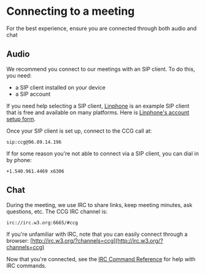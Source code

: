 # Connecting to a meeting

For the best experience, ensure you are connected through both audio and chat

## Audio
We recommend you connect to our meetings with an SIP client. To do this, you need:
- a SIP client installed on your device
- a SIP account

If you need help selecting a SIP client, [Linphone](http://www.linphone.org/) is an example SIP client that is free and available on many platforms. Here is [Linphone's account setup form](https://www.linphone.org/free-sip-service.html).

Once your SIP client is set up, connect to the CCG call at:

    sip:ccg@96.89.14.196

If for some reason you're not able to connect via a SIP client, you can dial in by phone: 

    +1.540.961.4469 x6306

## Chat
During the meeting, we use IRC to share links, keep meeting minutes, ask questions, etc. The CCG IRC channel is:

    irc://irc.w3.org:6665/#ccg

If you're unfamiliar with IRC, note that you can easily connect through a browser: [http://irc.w3.org/?channels=ccg](http://irc.w3.org/?channels=ccg)

Now that you're connected, see the [IRC Command Reference](https://github.com/w3c-ccg/w3c-ccg.github.io/blob/master/irc_ref.md) for help with IRC commands.
